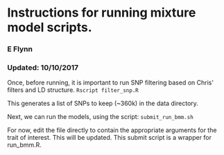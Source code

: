 
# Instructions for running mixture model scripts.

### E Flynn
### Updated: 10/10/2017


Once, before running, it is important to run SNP filtering based on Chris' filters and LD structure. 
```Rscript filter_snp.R```

This generates a list of SNPs to keep (~360k) in the data directory. 

Next, we can run the models, using the script:
```submit_run_bmm.sh```

For now, edit the file directly to contain the appropriate arguments for the trait of interest. This will be updated.
This submit script is a wrapper for run_bmm.R. 